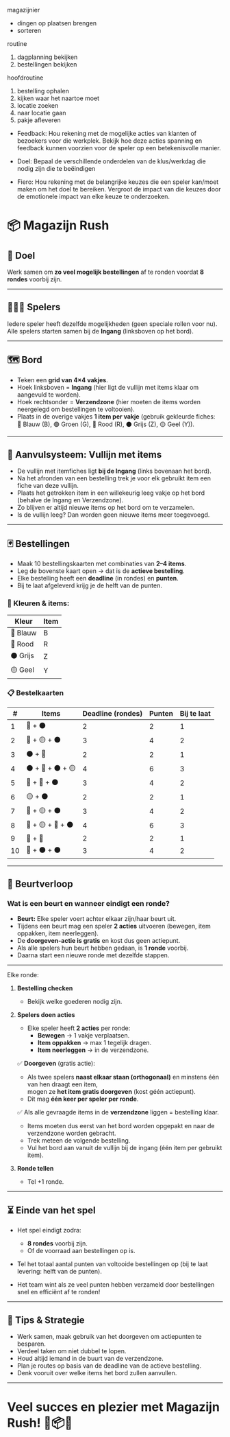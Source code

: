 magazijnier
- dingen op plaatsen brengen
- sorteren

routine
1. dagplanning bekijken
2. bestellingen bekijken

hoofdroutine
1. bestelling ophalen
1. kijken waar het naartoe moet
1. locatie zoeken
1. naar locatie gaan
1. pakje afleveren

- Feedback: Hou rekening met de mogelijke acties van klanten of bezoekers voor die werkplek.
Bekijk hoe deze acties spanning en feedback kunnen voorzien voor de speler op een
betekenisvolle manier.

- Doel: Bepaal de verschillende onderdelen van de klus/werkdag die nodig zijn die te
beëindigen

- Fiero: Hou rekening met de belangrijke keuzes die een speler kan/moet maken om het doel
te bereiken. Vergroot de impact van die keuzes door de emotionele impact van elke keuze te
onderzoeken.


# 📦 Magazijn Rush

## 🎯 Doel
Werk samen om **zo veel mogelijk bestellingen** af te ronden voordat **8 rondes** voorbij zijn.  

---

## 🧑‍🤝‍🧑 Spelers
Iedere speler heeft dezelfde mogelijkheden (geen speciale rollen voor nu).  
Alle spelers starten samen bij de **Ingang** (linksboven op het bord).

---

## 🗺️ Bord
- Teken een **grid van 4×4 vakjes**.  
- Hoek linksboven = **Ingang** (hier ligt de vullijn met items klaar om aangevuld te worden).  
- Hoek rechtsonder = **Verzendzone** (hier moeten de items worden neergelegd om bestellingen te voltooien).  
- Plaats in de overige vakjes **1 item per vakje** (gebruik gekleurde fiches:  
  🔵 Blauw (B), 🟢 Groen (G), 🔴 Rood (R), ⚫ Grijs (Z), 🟡 Geel (Y)).

---

## 🔁 Aanvulsysteem: Vullijn met items
- De vullijn met itemfiches ligt **bij de Ingang** (links bovenaan het bord).
- Na het afronden van een bestelling trek je voor elk gebruikt item een fiche van deze vullijn.
- Plaats het getrokken item in een willekeurig leeg vakje op het bord (behalve de Ingang en Verzendzone).
- Zo blijven er altijd nieuwe items op het bord om te verzamelen.
- Is de vullijn leeg? Dan worden geen nieuwe items meer toegevoegd.

---

## 🃏 Bestellingen
- Maak 10 bestellingskaarten met combinaties van **2–4 items**.
- Leg de bovenste kaart open → dat is de **actieve bestelling**.
- Elke bestelling heeft een **deadline** (in rondes) en **punten**.
- Bij te laat afgeleverd krijg je de helft van de punten.

### 🎨 Kleuren & items:
| Kleur  | Item |
|--------|------|
| 🔵 Blauw | B |
| 🔴 Rood | R |
| ⚫ Grijs | Z |
| 🟡 Geel | Y |

### 📋 Bestelkaarten

| # | Items              | Deadline (rondes) | Punten | Bij te laat |
|---|--------------------|-------------------|--------|-------------|
| 1 | 🔵 + ⚫             | 2                 | 2      | 1           |
| 2 | 🔴 + 🟡 + ⚫        | 3                 | 4      | 2           |
| 3 | ⚫ + 🔴             | 2                 | 2      | 1           |
| 4 | ⚫ + 🔵 + ⚫ + 🟡    | 4                 | 6      | 3           |
| 5 | 🔴 + 🔴 + ⚫        | 3                 | 4      | 2           |
| 6 | 🟡 + ⚫             | 2                 | 2      | 1           |
| 7 | 🔵 + 🟡 + ⚫         | 3                 | 4      | 2           |
| 8 | 🔴 + 🟡 + 🔵 + ⚫    | 4                 | 6      | 3           |
| 9 | 🔴 + 🔵             | 2                 | 2      | 1           |
|10 | 🔵 + ⚫ + ⚫         | 3                 | 4      | 2           |

---

## 🔄 Beurtverloop

### Wat is een beurt en wanneer eindigt een ronde?

- **Beurt:** Elke speler voert achter elkaar zijn/haar beurt uit.  
- Tijdens een beurt mag een speler **2 acties** uitvoeren (bewegen, item oppakken, item neerleggen).  
- De **doorgeven-actie is gratis** en kost dus geen actiepunt.  
- Als alle spelers hun beurt hebben gedaan, is **1 ronde** voorbij.  
- Daarna start een nieuwe ronde met dezelfde stappen.

---

Elke ronde:  

1. **Bestelling checken**  
   - Bekijk welke goederen nodig zijn.  

2. **Spelers doen acties**  
   - Elke speler heeft **2 acties** per ronde:  
     - **Bewegen** → 1 vakje verplaatsen.  
     - **Item oppakken** → max 1 tegelijk dragen.  
     - **Item neerleggen** → in de verzendzone.  

   ✅ **Doorgeven** (gratis actie):  
   - Als twee spelers **naast elkaar staan (orthogonaal)** en minstens één van hen draagt een item,  
     mogen ze **het item gratis doorgeven** (kost géén actiepunt).  
   - Dit mag **één keer per speler per ronde**.  

   ✅ Als alle gevraagde items in de **verzendzone** liggen = bestelling klaar.  
   - Items moeten dus eerst van het bord worden opgepakt en naar de verzendzone worden gebracht.  
   - Trek meteen de volgende bestelling.  
   - Vul het bord aan vanuit de vullijn bij de ingang (één item per gebruikt item).

3. **Ronde tellen**  
   - Tel +1 ronde.

---

## ⏳ Einde van het spel
- Het spel eindigt zodra:  
  - **8 rondes** voorbij zijn.  
  - Of de voorraad aan bestellingen op is.  

- Tel het totaal aantal punten van voltooide bestellingen op (bij te laat levering: helft van de punten).  

- Het team wint als ze veel punten hebben verzameld door bestellingen snel en efficiënt af te ronden!

---

## 🧠 Tips & Strategie
- Werk samen, maak gebruik van het doorgeven om actiepunten te besparen.  
- Verdeel taken om niet dubbel te lopen.  
- Houd altijd iemand in de buurt van de verzendzone.  
- Plan je routes op basis van de deadline van de actieve bestelling.  
- Denk vooruit over welke items het bord zullen aanvullen.

---

# Veel succes en plezier met Magazijn Rush! 🚚📦🎉
